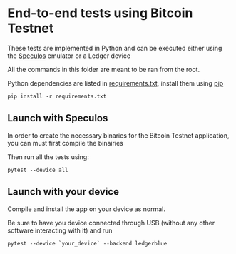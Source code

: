 # End-to-end tests using Bitcoin Testnet

These tests are implemented in Python and can be executed either using the [Speculos](https://github.com/LedgerHQ/speculos) emulator or a Ledger device

All the commands in this folder are meant to be ran from the root.

Python dependencies are listed in [requirements.txt](requirements.txt), install them using [pip](https://pypi.org/project/pip/)

```
pip install -r requirements.txt
```

## Launch with Speculos

In order to create the necessary binaries for the Bitcoin Testnet application, you can must first compile the binairies

Then run all the tests using:

```
pytest --device all
```

## Launch with your device

Compile and install the app on your device as normal.

Be sure to have you device connected through USB (without any other software interacting with it) and run

```
pytest --device `your_device` --backend ledgerblue
```